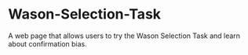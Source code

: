 # Wason-Selection-Task
A web page that allows users to try the Wason Selection Task and learn about confirmation bias.

